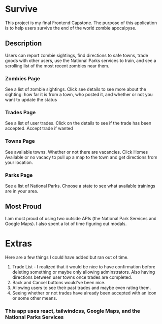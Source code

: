 # Survive

This project is my final Frontend Capstone. The purpose of this application is to help users survive the end of the world zombie apocalpyse. 

## Description

Users can report zombie sightings, find directions to safe towns, trade goods with other users, use the National Parks services to train, and see a scrolling list of the most recent zombies near them.

### Zombies Page
See a list of zombie sightings. Click see details to see more about the sighting: how far it is from a town, who posted it, and whether or not you want to update the status

### Trades Page
See a list of user trades. Click on the details to see if the trade has been accepted. Accept trade if wanted

### Towns Page
See available towns. Whether or not there are vacancies. Click Homes Available or no vacacy to pull up a map to the town and get directions from your location. 

### Parks Page
See a list of National Parks. Choose a state to see what available trainings are in your area.

## Most Proud

I am most proud of using two outside APIs (the National Park Services and Google Maps). I also spent a lot of time figuring out modals.

# Extras

Here are a few things I could have added but ran out of time.
1. Trade List - I realized that it would be nice to have confirmation before deleting something or maybe only allowing adminstrators. Also having directions between user towns once trades are completed.
2. Back and Cancel buttons would've been nice.
3. Allowing users to see their past trades and maybe even rating them.
4. Seeing whether or not trades have already been accepted with an icon or some other means.


### This app uses react, tailwindcss, Google Maps, and the National Parks Services

